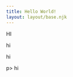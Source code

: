 ```yaml
---
title: Hello World!
layout: layout/base.njk
---
```

<html>

HI
<body><div>

hi
<p>hi</p>p>
hi
</body>
</html>